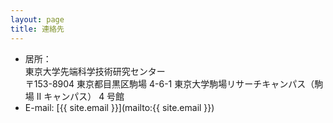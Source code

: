 ```yaml
---
layout: page
title: 連絡先
---
```


- 居所：  
  東京大学先端科学技術研究センター  
  〒153-8904 東京都目黒区駒場 4-6-1 東京大学駒場リサーチキャンパス（駒場 II キャンパス） 4 号館   
- E-mail: [{{ site.email }}](mailto:{{ site.email }})

